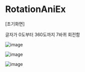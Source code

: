 # RotationAniEx


[초기화면]

글자가 0도부터 360도까지 7바퀴 회전함

![image](https://user-images.githubusercontent.com/66067273/224584220-4356b33e-0489-4d5a-9156-de38cb23a5d1.png)

![image](https://user-images.githubusercontent.com/66067273/224584202-715ebe52-6307-4b72-afcb-56d7f3386161.png)

![image](https://user-images.githubusercontent.com/66067273/224584208-deeb39ec-41f2-4e7a-a887-6ef56034aa61.png)
